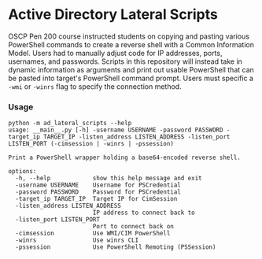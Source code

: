 # Active Directory Lateral Scripts

OSCP Pen 200 course instructed students on copying and pasting various PowerShell commands to create a reverse shell with a Common Information Model.  Users had to manually adjust code for IP addresses, ports, usernames, and passwords.  Scripts in this repository will instead take in dynamic information as arguments and print out usable PowerShell that can be pasted into target's PowerShell command prompt. Users must specific a ```-wmi``` or ```-winrs``` flag to specify the connection method.

### Usage

```
python -m ad_lateral_scripts --help
usage: __main__.py [-h] -username USERNAME -password PASSWORD -target_ip TARGET_IP -listen_address LISTEN_ADDRESS -listen_port LISTEN_PORT (-cimsession | -winrs | -pssession)

Print a PowerShell wrapper holding a base64-encoded reverse shell.

options:
  -h, --help            show this help message and exit
  -username USERNAME    Username for PSCredential
  -password PASSWORD    Password for PSCredential
  -target_ip TARGET_IP  Target IP for CimSession
  -listen_address LISTEN_ADDRESS
                        IP address to connect back to
  -listen_port LISTEN_PORT
                        Port to connect back on
  -cimsession           Use WMI/CIM PowerShell
  -winrs                Use winrs CLI
  -pssession            Use PowerShell Remoting (PSSession)
```
